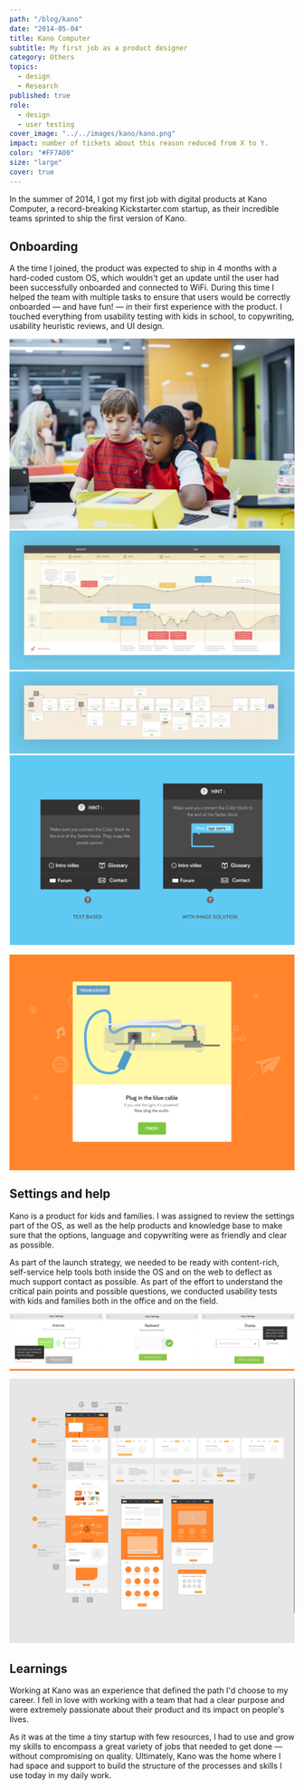 ```yaml
---
path: "/blog/kano"
date: "2014-05-04"
title: Kano Computer
subtitle: My first job as a product designer
category: Others
topics:
  - design
  - Research
published: true
role:
  - design
  - user testing
cover_image: "../../images/kano/kano.png"
impact: number of tickets about this reason reduced from X to Y.
color: "#FF7A00"
size: "large"
cover: true
---
```


In the summer of 2014, I got my first job with digital products at Kano Computer, a record-breaking Kickstarter.com startup, as their incredible teams sprinted to ship the first version of Kano.

## Onboarding

A the time I joined, the product was expected to ship in 4 months with a hard-coded custom OS, which wouldn't get an update until the user had been successfully onboarded and connected to WiFi. During this time I helped the team with multiple tasks to ensure that users would be correctly onboarded — and have fun! — in their first experience with the product. I touched everything from usability testing with kids in school, to copywriting, usability heuristic reviews, and UI design.

![img](../../images/kano/kano-011.jpg)
![img](../../images/kano/kano-004.png)
![img](../../images/kano/kano-005.png)
![img](../../images/kano/kano-006.png)

<div style="background-color: #FF842B"class="w-100 bg-washed-red pa4 tc mt5">
  <img src="../../images/kano/kano-017.gif">
</div>

## Settings and help

Kano is a product for kids and families. I was assigned to review the settings part of the OS, as well as the help products and knowledge base to make sure that the options, language and copywriting were as friendly and clear as possible.

As part of the launch strategy, we needed to be ready with content-rich, self-service help tools both inside the OS and on the web to deflect as much support contact as possible. As part of the effort to understand the critical pain points and possible questions, we conducted usability tests with kids and families both in the office and on the field.

<div style="background-color: #FF842B"class="w-100 bg-washed-red ph4 pv5 tc">
  <img src="../../images/kano/kano-group-2.png">
</div>

![img](../../images/kano/kano-018.png)

## Learnings

Working at Kano was an experience that defined the path I'd choose to my career. I fell in love with working with a team that had a clear purpose and were extremely passionate about their product and its impact on people's lives.

As it was at the time a tiny startup with few resources, I had to use and grow my skills to encompass a great variety of jobs that needed to get done — without compromising on quality. Ultimately, Kano was the home where I had space and support to build the structure of the processes and skills I use today in my daily work.
